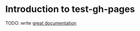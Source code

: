 # Introduction to test-gh-pages

TODO: write [great documentation](http://jacobian.org/writing/great-documentation/what-to-write/)
